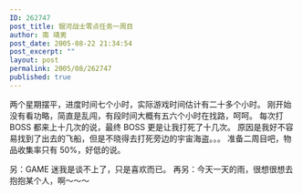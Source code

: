 ```yaml
---
ID: 262747
post_title: 银河战士零点任务一周目
author: 南 靖男
post_date: 2005-08-22 21:34:54
post_excerpt: ""
layout: post
permalink: 2005/08/262747
published: true
---
```

两个星期摆平，进度时间七个小时，实际游戏时间估计有二十多个小时。
刚开始没有看功略，简直是乱闯，有段时间大概有五六个小时在找路，呵呵。
每次打 BOSS 都来上十几次的说，最终 BOSS 更是让我打死了十几次。
原因是我好不容易找到了出去的飞船，但是不晓得去打死旁边的宇宙海盗。。。
准备二周目吧，物品收集率只有 50%，好低的说。

另：GAME 迷我是谈不上了，只是喜欢而已。
再另：今天一天的雨，很想很想去抱抱某个人，啊～～～